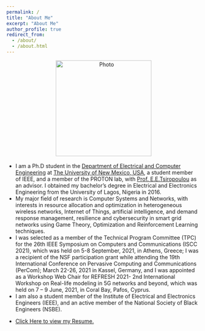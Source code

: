 ```yaml
---
permalink: /
title: "About Me"
excerpt: "About Me"
author_profile: true
redirect_from: 
  - /about/
  - /about.html
---
```

<p align="center"> &nbsp;<img src="https://geofragkos.github.io/files/unm-ece-logo.png" alt="Photo" style="width: 250px;"></p>

- I am a Ph.D student in the <a href="http://www.ece.unm.edu" target="_blank">Department of Electrical and Computer Engineering</a> at <a href="http://www.unm.edu" target="_blank">The University of New Mexico, USA</a>, a student member of IEEE, and a member of the PROTON lab, with <a href="http://ece-research.unm.edu/tsiropoulou/index.html" target="_blank">Prof. E.E.Tsiropoulou</a> as an advisor. I obtained my bachelor’s degree in Electrical and Electronics Engineering from the University of Lagos, Nigeria in 2016.
- My major field of research is Computer Systems and Networks, with interests in resource allocation and optimization in heterogeneous wireless networks, Internet of Things, artificial intelligence, and demand response management, resilience and cybersecurity in smart grid networks using Game Theory, Optimization and Reinforcement Learning techniques.
- I was selected as a member of the Technical Program Committee (TPC) for the 26th IEEE Symposium on Computers and Communications (ISCC 2021), which was held on 5-8 September, 2021, in Athens, Greece; I was a recipient of the NSF participation grant while attending the 19th International Conference on Pervasive Computing and Communications (PerCom); March 22-26, 2021 in Kassel, Germany, and I was appointed as a Workshop Web Chair for REFRESH 2021- 2nd International Workshop on Real-life modeling in 5G networks and beyond, which was held on 7 – 9 June, 2021, in Coral Bay, Pafos, Cyprus. 
- I am also a student member of the Institute of Electrical and Electronics Engineers (IEEE), and an active member of the National Society of Black Engineers (NSBE).
- <p><a href="https://sangoleyefisayo.github.io/files/FisayoResume.pdf" target="_blank">Click Here to view my Resume.</a></p>
